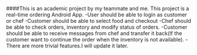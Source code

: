 ####This is an academic project by my teammate and me. This project is a real-time ordering Android App.
-User should be able to login as customer or chef
-Customer should be able to select food and checkout
-Chef should be able to check orders, inventory and modify status of orders.
-Customer should be able to receive messages from chef and transfer it back(If the customer want to continue the order when the inventory is not available).
-There are more trivial features.I will update it later.
